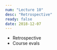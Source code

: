 ```yaml
---
num: "Lecture 10"
desc: "Retrospective"
ready: false
date: 2018-12-07 
---
```


* Retrospective
* Course evals
